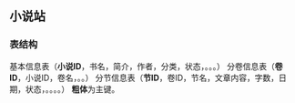 ## 小说站
### 表结构
基本信息表（**小说ID**，书名，简介，作者，分类，状态，。。。）
分卷信息表（**卷ID**，小说ID，卷名，。。）
分节信息表（**节ID**，卷ID，节名，文章内容，字数，日期，状态，。。。。）
**粗体**为主键。